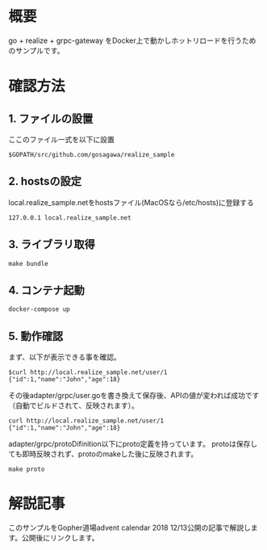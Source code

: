 # 概要
go + realize + grpc-gateway をDocker上で動かしホットリロードを行うためのサンプルです。

# 確認方法

## 1. ファイルの設置
ここのファイル一式を以下に設置
```
$GOPATH/src/github.com/gosagawa/realize_sample
```

## 2. hostsの設定

local.realize_sample.netをhostsファイル(MacOSなら/etc/hosts)に登録する
```
127.0.0.1 local.realize_sample.net
```

## 3. ライブラリ取得

```
make bundle
```

## 4. コンテナ起動
```
docker-compose up
```

##  5. 動作確認
まず、以下が表示できる事を確認。
```
$curl http://local.realize_sample.net/user/1
{"id":1,"name":"John","age":18}
```

その後adapter/grpc/user.goを書き換えて保存後、APIの値が変われば成功です（自動でビルドされて、反映されます）。
```
curl http://local.realize_sample.net/user/1
{"id":1,"name":"John","age":18}
```

adapter/grpc/protoDifinition以下にproto定義を持っています。
protoは保存しても即時反映されず、protoのmakeした後に反映されます。
```
make proto
```

# 解説記事

このサンプルをGopher道場advent calendar 2018 12/13公開の記事で解説します。公開後にリンクします。

